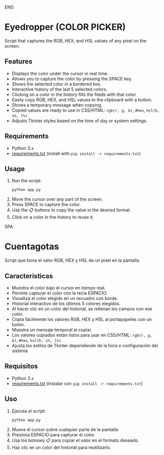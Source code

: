 
ENG

# Eyedropper (COLOR PICKER)
Script that captures the RGB, HEX, and HSL values of any pixel on the screen.

## Features

- Displays the color under the cursor in real time.
- Allows you to capture the color by pressing the SPACE key.
- Shows the selected color in a bordered box.
- Interactive history of the last 5 selected colors.
- Clicking on a color in the history fills the fields with that color.
- Easily copy RGB, HEX, and HSL values to the clipboard with a button.
- Shows a temporary message when copying.
- Copied values are ready to use in CSS/HTML: `rgb(r, g, b)`, `#hex`, `hsl(h, s%, l%)`.
- Adjusts Tkinter styles based on the time of day or system settings.

## Requirements
- Python 3.x  
- [requirements.txt](requirements.txt) (install with `pip install -r requirements.txt`)

## Usage

1. Run the script:
   ```bash
   python app.py
   ```
2. Move the cursor over any part of the screen.
3. Press SPACE to capture the color.
4. Use the 📋 buttons to copy the value in the desired format.
5. Click on a color in the history to reuse it.


SPA
# Cuentagotas

Script que toma el valor RGB, HEX y HSL de un pixel en la pantalla.

## Características
- Muestra el color bajo el cursor en tiempo real.
- Permite capturar el color con la tecla ESPACIO.
- Visualiza el color elegido en un recuadro con borde.
- Historial interactivo de los últimos 5 colores elegidos.
- Al hacer clic en un color del historial, se rellenan los campos con ese color.
- Copia fácilmente los valores RGB, HEX y HSL al portapapeles con un botón.
- Muestra un mensaje temporal al copiar.
- Los valores copiados están listos para usar en CSS/HTML: `rgb(r, g, b)`, `#hex`, `hsl(h, s%, l%)`.
- Ajusta los estilos de Tkinter dependiendo de la hora o configuración del sistema

## Requisitos
- Python 3.x
- [requirements.txt](requirements.txt) (instalar con `pip install -r requirements.txt`)

## Uso
1. Ejecuta el script:
   ```bash
   python app.py
   ```
2. Mueve el cursor sobre cualquier parte de la pantalla.
3. Presiona ESPACIO para capturar el color.
4. Usa los botones 📋 para copiar el valor en el formato deseado.
5. Haz clic en un color del historial para reutilizarlo.


